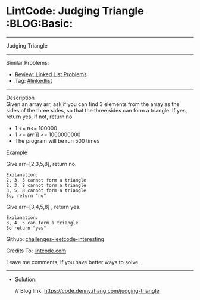 
# LintCode: Judging Triangle     :BLOG:Basic:

---

Judging Triangle  

---

Similar Problems:  

-   [Review: Linked List Problems](https://code.dennyzhang.com/review-linkedlist)
-   Tag: [#linkedlist](https://code.dennyzhang.com/tag/linkedlist)

---

Description  
Given an array arr, ask if you can find 3 elements from the array as the sides of the three sides, so that the three sides can form a triangle. If yes, return yes, if not, return no  

-   1 <= n<= 100000
-   1 <= arr[i] <= 1000000000
-   The program will be run 500 times

Example  

Give arr=[2,3,5,8], return no.  

    Explanation:
    2, 3, 5 cannot form a triangle
    2, 3, 8 cannot form a triangle
    3, 5, 8 cannot form a triangle
    So, return "no"

Give arr=[3,4,5,8] , return yes.  

    Explanation:
    3, 4, 5 can form a triangle
    So return "yes"

Github: [challenges-leetcode-interesting](https://github.com/DennyZhang/challenges-leetcode-interesting/tree/master/judging-triangle)  

Credits To: [lintcode.com](https://www.lintcode.com/problem/judging-triangle/description)  

Leave me comments, if you have better ways to solve.  

---

-   Solution:

    // Blog link: https://code.dennyzhang.com/judging-triangle


